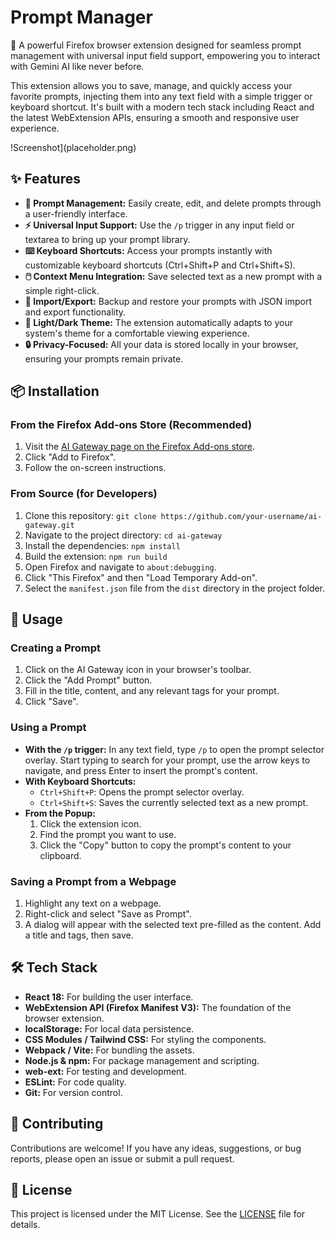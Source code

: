 # Prompt Manager

🚀 A powerful Firefox browser extension designed for seamless prompt management with universal input field support, empowering you to interact with Gemini AI like never before.

This extension allows you to save, manage, and quickly access your favorite prompts, injecting them into any text field with a simple trigger or keyboard shortcut. It's built with a modern tech stack including React and the latest WebExtension APIs, ensuring a smooth and responsive user experience.

!Screenshot](placeholder.png)

## ✨ Features

*   **📝 Prompt Management:** Easily create, edit, and delete prompts through a user-friendly interface.
*   **⚡ Universal Input Support:** Use the `/p` trigger in any input field or textarea to bring up your prompt library.
*   **⌨️ Keyboard Shortcuts:** Access your prompts instantly with customizable keyboard shortcuts (Ctrl+Shift+P and Ctrl+Shift+S).
*   **🖱️ Context Menu Integration:** Save selected text as a new prompt with a simple right-click.
*   **📂 Import/Export:** Backup and restore your prompts with JSON import and export functionality.
*   **🎨 Light/Dark Theme:** The extension automatically adapts to your system's theme for a comfortable viewing experience.
*   **🔒 Privacy-Focused:** All your data is stored locally in your browser, ensuring your prompts remain private.

## 📦 Installation

### From the Firefox Add-ons Store (Recommended)

1.  Visit the [AI Gateway page on the Firefox Add-ons store](https://addons.mozilla.org/).
2.  Click "Add to Firefox".
3.  Follow the on-screen instructions.

### From Source (for Developers)

1.  Clone this repository: `git clone https://github.com/your-username/ai-gateway.git`
2.  Navigate to the project directory: `cd ai-gateway`
3.  Install the dependencies: `npm install`
4.  Build the extension: `npm run build`
5.  Open Firefox and navigate to `about:debugging`.
6.  Click "This Firefox" and then "Load Temporary Add-on".
7.  Select the `manifest.json` file from the `dist` directory in the project folder.

## 🚀 Usage

### Creating a Prompt

1.  Click on the AI Gateway icon in your browser's toolbar.
2.  Click the "Add Prompt" button.
3.  Fill in the title, content, and any relevant tags for your prompt.
4.  Click "Save".

### Using a Prompt

*   **With the `/p` trigger:** In any text field, type `/p` to open the prompt selector overlay. Start typing to search for your prompt, use the arrow keys to navigate, and press Enter to insert the prompt's content.
*   **With Keyboard Shortcuts:**
    *   `Ctrl+Shift+P`: Opens the prompt selector overlay.
    *   `Ctrl+Shift+S`: Saves the currently selected text as a new prompt.
*   **From the Popup:**
    1.  Click the extension icon.
    2.  Find the prompt you want to use.
    3.  Click the "Copy" button to copy the prompt's content to your clipboard.

### Saving a Prompt from a Webpage

1.  Highlight any text on a webpage.
2.  Right-click and select "Save as Prompt".
3.  A dialog will appear with the selected text pre-filled as the content. Add a title and tags, then save.

## 🛠️ Tech Stack

*   **React 18:** For building the user interface.
*   **WebExtension API (Firefox Manifest V3):** The foundation of the browser extension.
*   **localStorage:** For local data persistence.
*   **CSS Modules / Tailwind CSS:** For styling the components.
*   **Webpack / Vite:** For bundling the assets.
*   **Node.js & npm:** For package management and scripting.
*   **web-ext:** For testing and development.
*   **ESLint:** For code quality.
*   **Git:** For version control.

## 🤝 Contributing

Contributions are welcome! If you have any ideas, suggestions, or bug reports, please open an issue or submit a pull request.

## 📄 License

This project is licensed under the MIT License. See the [LICENSE](LICENSE) file for details.
